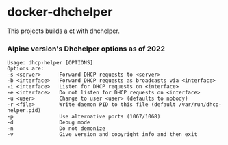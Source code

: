 # docker-dhchelper

This projects builds a ct with dhchelper.

### Alpine version's Dhchelper options as of 2022

``` none
Usage: dhcp-helper [OPTIONS]
Options are:
-s <server>      Forward DHCP requests to <server>
-b <interface>   Forward DHCP requests as broadcasts via <interface>
-i <interface>   Listen for DHCP requests on <interface>
-e <interface>   Do not listen for DHCP requests on <interface>
-u <user>        Change to user <user> (defaults to nobody)
-r <file>        Write daemon PID to this file (default /var/run/dhcp-helper.pid)
-p               Use alternative ports (1067/1068)
-d               Debug mode
-n               Do not demonize
-v               Give version and copyright info and then exit
```
